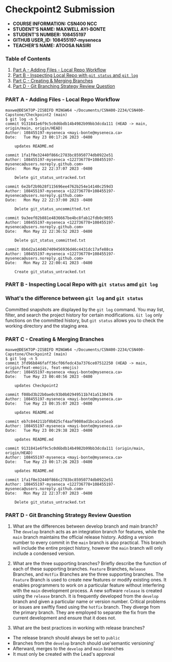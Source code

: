 # Checkpoint2 Submission

- **COURSE INFORMATION: CSN400 NCC**
- **STUDENT’S NAME: MAXWELL AYI-BONTE**
- **STUDENT'S NUMBER: 108455197** 
- **GITHUB USER_ID: 108455197-myseneca**
- **TEACHER’S NAME: ATOOSA NASIRI**

### Table of Contents
1. [Part A - Adding Files - Local Repo Workflow](#header1)
2. [Part B - Inspecting Local Repo with `git status` and `git log`](#header2)
3. [Part C - Creating & Merging Branches](#header3)
4. [Part D - Git Branching Strategy Review Question](#header4)

### PART A - Adding Files - Local Repo Workflow

```
maxwe@DESKTOP-2ISBIFD MINGW64 ~/Documents/CSN400-2234/CSN400-Capstone/Checkpoint2 (main)
$ git log -n 5
commit 9131841e6f9c5c0d6bdb14b4982b99bb3dcda111 (HEAD -> main, origin/main, origin/HEAD)
Author: 108455197-myseneca <mayi-bonte@myseneca.ca>
Date:   Tue May 23 00:17:26 2023 -0400

    updates README.md

commit 1fa1f0e32440f866c2783bc85950774db0922e51
Author: 108455197-myseneca <122736778+108455197-myseneca@users.noreply.github.com>
Date:   Mon May 22 22:37:07 2023 -0400

    Delete git_status_untracked.txt

commit 6e2bf2b9b28f115696ee4762b254e14140c259d3
Author: 108455197-myseneca <122736778+108455197-myseneca@users.noreply.github.com>
Date:   Mon May 22 22:37:00 2023 -0400

    Delete git_status_uncommitted.txt

commit 9a3eef02b881e4836667be4bc8fab12fdb0c9055
Author: 108455197-myseneca <122736778+108455197-myseneca@users.noreply.github.com>
Date:   Mon May 22 22:36:52 2023 -0400

    Delete git_status_committed.txt

commit 8b6d2a14d4b7409456936d46c4431dc17afe88ca
Author: 108455197-myseneca <122736778+108455197-myseneca@users.noreply.github.com>
Date:   Mon May 22 22:00:41 2023 -0400

    Create git_status_untracked.txt
```

### PART B - Inspecting Local Repo with `git status` amd `git log`

### What's the difference between `git log` and `git status`

Committed snapshots are displayed by the `git log` command. You may list, filter, and search the project history for certain modifications. `Git log` only functions on the committed history, but `git status` allows you to check the working directory and the staging area.

### PART C - Creating & Merging Branches

```
maxwe@DESKTOP-2ISBIFD MINGW64 ~/Documents/CSN400-2234/CSN400-Capstone/Checkpoint2 (main)
$ git log -n 5
commit 3fd96b846faff36cf06fedc43a7376ce07512250 (HEAD -> main, origin/feat-emojis, feat-emojis)
Author: 108455197-myseneca <mayi-bonte@myseneca.ca>
Date:   Tue May 23 00:40:56 2023 -0400

    updates Checkpoint2

commit f08bd3b22b0ae0c93b0b02949511b741a5130476
Author: 108455197-myseneca <mayi-bonte@myseneca.ca>
Date:   Tue May 23 00:35:07 2023 -0400

    updates README.md

commit eb7c844211bf0b825cf4aaf9080ad1bca1ce1ea5
Author: 108455197-myseneca <mayi-bonte@myseneca.ca>
Date:   Tue May 23 00:29:38 2023 -0400

    updates README.md

commit 9131841e6f9c5c0d6bdb14b4982b99bb3dcda111 (origin/main, origin/HEAD)
Author: 108455197-myseneca <mayi-bonte@myseneca.ca>
Date:   Tue May 23 00:17:26 2023 -0400

    updates README.md

commit 1fa1f0e32440f866c2783bc85950774db0922e51
Author: 108455197-myseneca <122736778+108455197-myseneca@users.noreply.github.com>
Date:   Mon May 22 22:37:07 2023 -0400

    Delete git_status_untracked.txt
```

### PART D - Git Branching Strategy Review Question

1. What are the differences between develop branch and main branch?
The `develop` branch acts as an integration branch for features, while the `main` branch maintains the official release history. Adding a version number to every commit in the `main` branch is also practical. This branch will include the entire project history, however the `main` branch will only include a condensed version.

2. What are the three supporting branches? Briefly describe the function of each of these supporting branches.
`Feature` Branches, `Release` Branches, and `Hotfix` Branches are the three supporting branches.
The `Feature` Branch is used to create new features or modify existing ones. It enables programmers to work on a particular feature without interfering with the `main` development process.
A new software `release` is created using the `release` branch. It is frequently developed from the `develop` branch and given a particular name or version number.
Critical problems or issues are swiftly fixed using the `hotfix` branch. They diverge from the primary branch. They are employed to separate the fix from the current development and ensure that it does not.

3. What are the best practices in working with release branches?
- The release branch should always be set to `public` 
- Branches from the `develop` branch should use'semantic versioning' 
- Afterward, merges to the `develop` and `main` branches 
- It must only be created with the Lead's approval
